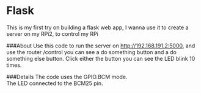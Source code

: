 # Flask
This is my first try on building a flask web app, I wanna use it to create a server on my RPi2, to control my RPi

###About
Use this code to run the server on http://192.168.191.2:5000, and use the router /control you can see a do something button and a do something else button. Click either the button you can see the LED blink 10 times.

###Details
The code uses the GPIO.BCM mode.</br>
The LED connected to the BCM25 pin.


